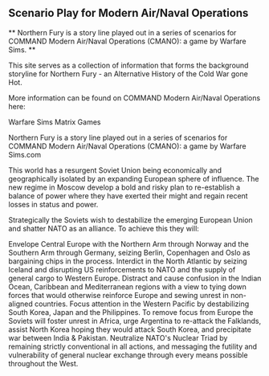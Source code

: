 ---
---

## Scenario Play for Modern Air/Naval Operations

** Northern Fury is a story line played out in a series of scenarios for COMMAND Modern Air/Naval Operations (CMANO): a game by Warfare Sims. **

This site serves as a collection of information that forms the background storyline for Northern Fury - an Alternative History of the Cold War gone Hot.

More information can be found on COMMAND Modern Air/Naval Operations here:

Warfare Sims
Matrix Games

Northern Fury is a story line played out in a series of scenarios for COMMAND Modern Air/Naval Operations (CMANO): a game by Warfare Sims.com

This world has a resurgent Soviet Union being economically and geographically isolated by an expanding European sphere of influence. The new regime in Moscow develop a bold and risky plan to re-establish a balance of power where they have exerted their might and regain recent losses in status and power.

Strategically the Soviets wish to destabilize the emerging European Union and shatter NATO as an alliance. To achieve this they will:

Envelope Central Europe with the Northern Arm through Norway and the Southern Arm through Germany, seizing Berlin, Copenhagen and Oslo as bargaining chips in the process.
Interdict in the North Atlantic by seizing Iceland and disrupting US reinforcements to NATO and the supply of general cargo to Western Europe.
Distract and cause confusion in the Indian Ocean, Caribbean and Mediterranean regions with a view to tying down forces that would otherwise reinforce Europe and sewing unrest in non-aligned countries.
Focus attention in the Western Pacific by destabilizing South Korea, Japan and the Philippines.
To remove focus from Europe the Soviets will foster unrest in Africa, urge Argentina to re-attack the Falklands, assist North Korea hoping they would attack South Korea, and precipitate war between India & Pakistan.
Neutralize NATO's Nuclear Triad by remaining strictly conventional in all actions, and messaging the futility and vulnerability of general nuclear exchange through every means possible throughout the West.
